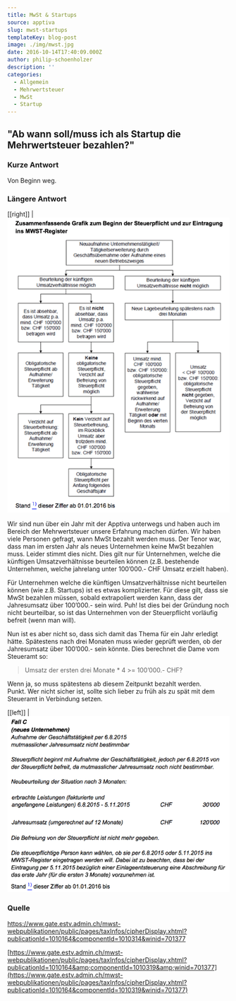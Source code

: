 ```yaml
---
title: MwSt & Startups
source: apptiva
slug: mwst-startups
templateKey: blog-post
image: ./img/mwst.jpg
date: 2016-10-14T17:40:09.000Z
author: philip-schoenholzer
description: ''
categories:
  - Allgemein
  - Mehrwertsteuer
  - MwSt
  - Startup
---
```


<h2>"Ab wann soll/muss ich als Startup die Mehrwertsteuer bezahlen?"</h2>

<h3>Kurze Antwort</h3>

Von Beginn weg.

<h3>Längere Antwort</h3>

[[right]]
|![Grafik zum Beginn der Steuerpflicht](img/mwst-wann.png)

Wir sind nun über ein Jahr mit der Apptiva unterwegs und haben auch im Bereich der Mehrwertsteuer unsere Erfahrung machen dürfen. Wir haben viele Personen gefragt, wann MwSt bezahlt werden muss. Der Tenor war, dass man im ersten Jahr als neues Unternehmen keine MwSt bezahlen muss. Leider stimmt dies nicht. Dies gilt nur für Unternehmen, welche die künftigen Umsatzverhältnisse beurteilen können (z.B. bestehende Unternehmen, welche jahrelang unter 100’000.- CHF Umsatz erzielt haben).

Für Unternehmen welche die künftigen Umsatzverhältnisse nicht beurteilen können (wie z.B. Startups) ist es etwas komplizierter. Für diese gilt, dass sie MwSt bezahlen müssen, sobald extrapoliert werden kann, dass der Jahresumsatz über 100’000.- sein wird. Puh! Ist dies bei der Gründung noch nicht beurteilbar, so ist das Unternehmen von der Steuerpflicht vorläufig befreit (wenn man will).

Nun ist es aber nicht so, dass sich damit das Thema für ein Jahr erledigt hätte. Spätestens nach drei Monaten muss wieder geprüft werden, ob der Jahresumsatz über 100’000.- sein könnte. Dies berechnet die Dame vom Steueramt so:

> Umsatz der ersten drei Monate \* 4 >= 100’000.- CHF?

Wenn ja, so muss spätestens ab diesem Zeitpunkt bezahlt werden. Punkt. Wer nicht sicher ist, sollte sich lieber zu früh als zu spät mit dem Steueramt in Verbindung setzen.

[[left]]
|![Beispiel zum Beginn der Steuerpflicht](img/mwst-beispiel.png)

<h3>Quelle</h3>
<a href="https://www.gate.estv.admin.ch/mwst-webpublikationen/public/pages/taxInfos/cipherDisplay.xhtml?publicationId=1010164&amp;componentId=1010314&amp;winid=701377">https://www.gate.estv.admin.ch/mwst-webpublikationen/public/pages/taxInfos/cipherDisplay.xhtml?publicationId=1010164&amp;componentId=1010314&amp;winid=701377</a>

[https://www.gate.estv.admin.ch/mwst-webpublikationen/public/pages/taxInfos/cipherDisplay.xhtml?publicationId=1010164&amp;componentId=1010319&amp;winid=701377](https://www.gate.estv.admin.ch/mwst-webpublikationen/public/pages/taxInfos/cipherDisplay.xhtml?publicationId=1010164&componentId=1010319&winid=701377)
